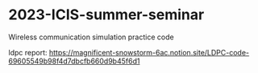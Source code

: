 # 2023-ICIS-summer-seminar
Wireless communication simulation practice code

ldpc report: https://magnificent-snowstorm-6ac.notion.site/LDPC-code-69605549b98f4d7dbcfb660d9b45f6d1
